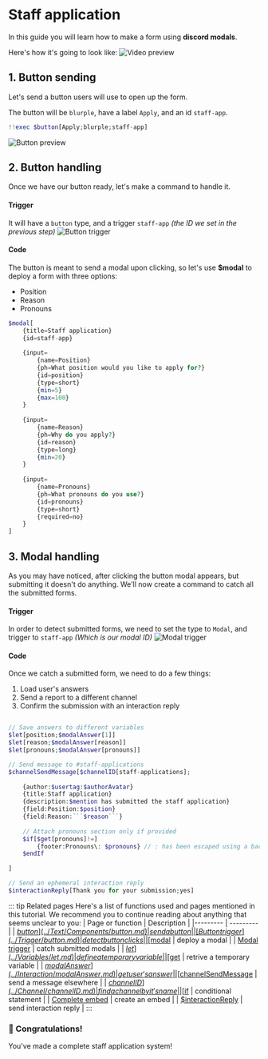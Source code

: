 # Staff application
In this guide you will learn how to make a form using **discord modals**.

Here's how it's going to look like:
![Video preview](https://cdn.discordapp.com/attachments/957286111250624552/1100134419131531304/staff-app.gif)

## 1. Button sending
Let's send a button users will use to open up the form.

The button will be `blurple`, have a label `Apply`, and an id `staff-app`.
```php
!!exec $button[Apply;blurple;staff-app]
```

![Button preview](https://cdn.discordapp.com/attachments/957286111250624552/1100143691835916388/image.png)

## 2. Button handling
Once we have our button ready, let's make a command to handle it.

#### Trigger
It will have a `button` type, and a trigger `staff-app` *(the ID we set in the previous step)*
![Button trigger](https://cdn.discordapp.com/attachments/957286111250624552/1100140031772995646/image.png)

#### Code
The button is meant to send a modal upon clicking, so let's use **$modal** to deploy a form with three options:
* Position
* Reason
* Pronouns

```php
$modal[
    {title=Staff application}
    {id=staff-app}
    
    {input=
        {name=Position}
        {ph=What position would you like to apply for?}
        {id=position}
        {type=short}
        {min=5}
        {max=100}
    }
    
    {input=
        {name=Reason}
        {ph=Why do you apply?}
        {id=reason}
        {type=long}
        {min=20}
    }
    
    {input=
        {name=Pronouns}
        {ph=What pronouns do you use?}
        {id=pronouns}
        {type=short}
        {required=no}
    }
]
```

## 3. Modal handling
As you may have noticed, after clicking the button modal appears, but submitting it doesn't do anything.
We'll now create a command to catch all the submitted forms.

#### Trigger
In order to detect submitted forms, we need to set the type to `Modal`, and trigger to `staff-app` *(Which is our modal ID)*
![Modal trigger](https://cdn.discordapp.com/attachments/957286111250624552/1100142660448165960/image.png)

#### Code
Once we catch a submitted form, we need to do a few things:
1. Load user's answers
2. Send a report to a different channel
3. Confirm the submission with an interaction reply

```php

// Save answers to different variables
$let[position;$modalAnswer[1]]
$let[reason;$modalAnswer[reason]]
$let[pronouns;$modalAnswer[pronouns]]

// Send message to #staff-applications
$channelSendMessage[$channelID[staff-applications];
    
    {author:$usertag:$authorAvatar}
    {title:Staff application}
    {description:$mention has submitted the staff application}
    {field:Position:$position}
    {field:Reason:```$reason```}
    
    // Attach pronouns section only if provided
    $if[$get[pronouns]!=]
        {footer:Pronouns\: $pronouns} // : has been escaped using a backslash
    $endIf
    
]

// Send an ephemeral interaction reply
$interactionReply[Thank you for your submission;yes]
```

::: tip Related pages
Here's a list of functions used and pages mentioned in this tutorial.
We recommend you to continue reading about anything that seems unclear to you:
| Page or function | Description |
|---------         | ---------   |
| [$button](../Text/Components/button.md) | send a button |
| [Button trigger](../Trigger/button.md) | detect button clicks |
| [$modal](../Interaction/modal.md) | deploy a modal |
| [Modal trigger](../Trigger/modal.md) | catch submitted modals |
| [$let](../Variables/let.md) | define a temporary variable |
| [$get](../Variables/get.md) | retrive a temporary variable |
| [$modalAnswer](../Interaction/modalAnswer.md) | get user's answer |
| [$channelSendMessage](../Message/channelSendMessage.md) | send a message elsewhere |
| [$channelID](../Channel/channelID.md) | find a channel by it's name |
| [$if](../Text/Condition/if.md) | conditional statement |
| [Complete embed](../Text/Embed/example.md) | create an embed |
| [$interactionReply](../Interaction/interactionReply.md) | send interaction reply |
:::


### 🎉 Congratulations!
You've made a complete staff application system!